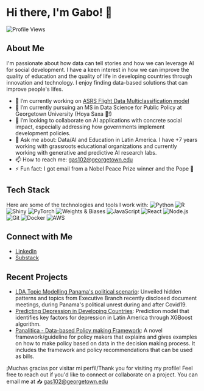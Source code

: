 # Hi there, I'm Gabo! 👋

![Profile Views](https://komarev.com/ghpvc/?username=gasoto04&color=blue)

## About Me

I'm passionate about how data can tell stories and how we can leverage AI for social development. I have a keen interest in how we can improve the quality of education and the quality of life in developing countries through innovation and technology. I enjoy finding data-based solutions that can improve people's lifes. 

- 🔭 I’m currently working on [ASRS Flight Data Multiclassification model](https://github.com/gasoto04)
- 🌱 I’m currently pursuing an MS in Data Science for Public Policy at Georgetown University (Hoya Saxa 🐶!)
- 👯 I’m looking to collaborate on AI applications with concrete social impact, especially addressing how governments implement development policies.
- 💬 Ask me about: Data/AI and Education in Latin America. I have +7 years working with grassroots educational organizations and currently working with generative and predictive AI research labs.
- 📫 How to reach me: gas102@georgetown.edu
- ⚡ Fun fact: I got email from a Nobel Peace Prize winner and the Pope 🤯

## Tech Stack

Here are some of the technologies and tools I work with:
![Python](https://img.shields.io/badge/-Python-333333?style=flat&logo=python)
![R](https://img.shields.io/badge/-R-333333?style=flat&logo=R)
![Shiny](https://img.shields.io/badge/Shiny-shinyapps.io-blue?style=flat&labelColor=white&logo=RStudio&logoColor=blue)
![PyTorch](https://img.shields.io/badge/-PyTorch-333333?style=flat&logo=PyTorch)
![Weights & Biases](https://img.shields.io/badge/-Weights%20&%20Biases-333333?style=flat&logo=WeightsAndBiases)
![JavaScript](https://img.shields.io/badge/-JavaScript-333333?style=flat&logo=javascript)
![React](https://img.shields.io/badge/-React-333333?style=flat&logo=react)
![Node.js](https://img.shields.io/badge/-Node.js-333333?style=flat&logo=node.js)
![Git](https://img.shields.io/badge/-Git-333333?style=flat&logo=git)
![Docker](https://img.shields.io/badge/-Docker-333333?style=flat&logo=docker)
![AWS](https://img.shields.io/badge/-AWS-333333?style=flat&logo=amazon-aws)

## Connect with Me

- [LinkedIn](https://www.linkedin.com/in/gabriel-soto-ortiz/)
- [Substack](https://substack.com/@gasoto)


## Recent Projects

- [LDA Topic Modelling Panama's political scenario](https://sore-curve-b63.notion.site/Open-Panama-A-Call-for-Transparency-151a899d3e3580baaaa5cc965af45625?pvs=73): Unveiled hidden patterns and topics from Executive Branch recently disclosed document meetings, during Panama's political unrest during and after Covid19.
- [Predicting Depression in Developing Countries](https://github.com/JuanseHevia/quantized-education-v2): Prediction model that identifies key factors for depression in Latin America through XGBoost algorithm.
- [Panalitica - Data-based Policy making Framework](https://github.com/gasoto04): A novel framework/guideline for policy makers that explains and gives examples on how to make policy based on data in the decision making process. It includes the framework and policy recommendations that can be used as bills.


<!-- BLOG-POST-LIST:START -->
<!-- BLOG-POST-LIST:END -->

¡Muchas gracias por visitar mi perfil/Thank you for visiting my profile! Feel free to reach out if you'd like to connect or collaborate on a project.
You can email me at 📥 gas102@georgetown.edu

